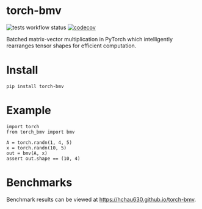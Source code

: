 # torch-bmv
![tests workflow status](https://github.com/hchau630/torch-bmv/actions/workflows/tests.yml/badge.svg)
[![codecov](https://codecov.io/gh/hchau630/torch-bmv/graph/badge.svg?token=I7Y08Z80S4)](https://codecov.io/gh/hchau630/torch-bmv)

Batched matrix-vector multiplication in PyTorch which intelligently rearranges tensor shapes for efficient computation.

# Install
`pip install torch-bmv`

# Example
```
import torch
from torch_bmv import bmv

A = torch.randn(1, 4, 5)
x = torch.randn(10, 5)
out = bmv(A, x)
assert out.shape == (10, 4)
```

# Benchmarks
Benchmark results can be viewed at https://hchau630.github.io/torch-bmv.
